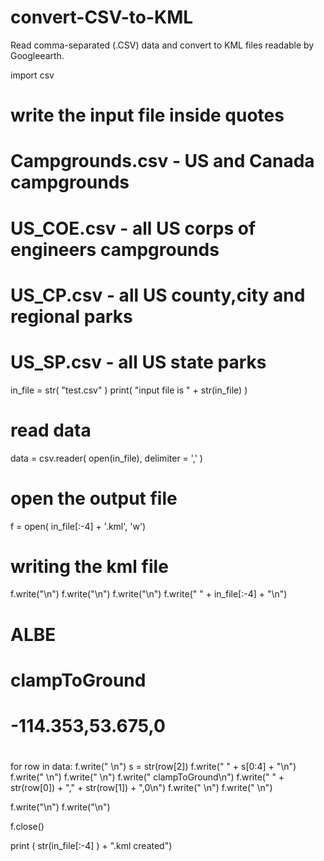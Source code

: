 # convert-CSV-to-KML
Read comma-separated (.CSV) data and convert to KML files readable by Googleearth.

import csv

# write the input file inside quotes
# Campgrounds.csv - US and Canada campgrounds
# US_COE.csv - all US corps of engineers campgrounds
# US_CP.csv  - all US county,city and regional parks
# US_SP.csv  - all US state parks
in_file = str( "test.csv" )
print( "input file is " + str(in_file) )

# read data
data = csv.reader( open(in_file), delimiter = ',' )

# open the output file
f = open( in_file[:-4] + '.kml', 'w')

# writing the kml file
f.write("<?xml version='1.0' encoding='UTF-8'?>\n")
f.write("<kml xmlns='http://earth.google.com/kml/2.1'>\n")
f.write("<Folder>\n")
f.write("   <name>" + in_file[:-4] + "</name>\n")

#	<Placemark>
#		<name>ALBE</name>
#		<description><![CDATA[ALBE/Alberta Beach Family RV Park   CP PH:780.924.2333 mid may-late sep  SITES:30  #AMEN:WES approx  mi  of Alberta Beach  53.675 -114.353]]></description>
#		<Point>
#			<altitudeMode>clampToGround</altitudeMode>
#			<coordinates>-114.353,53.675,0</coordinates>
#		</Point>
#	</Placemark>

for row in data:
    f.write("   <Placemark>\n")
    s = str(row[2])
    f.write("       <name>" + s[0:4] + "</name>\n")
    f.write("       <description><![CDATA[" + str(row[2]) + "]]></description>\n")
    f.write("       <Point>\n")
    f.write("           <altitudeMode>clampToGround</altitudeMode>\n")
    f.write("           <coordinates>" + str(row[0]) + "," + str(row[1]) + ",0</coordinates>\n")
    f.write("       </Point>\n")
    f.write("   </Placemark>\n")
    
f.write("</Folder>\n")
f.write("</kml>\n")

f.close()

print ( str(in_file[:-4] ) + ".kml created")

